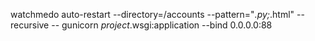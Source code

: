 watchmedo auto-restart --directory=/accounts --pattern="*.py;*.html" --recursive -- gunicorn _project_.wsgi:application --bind 0.0.0.0:88